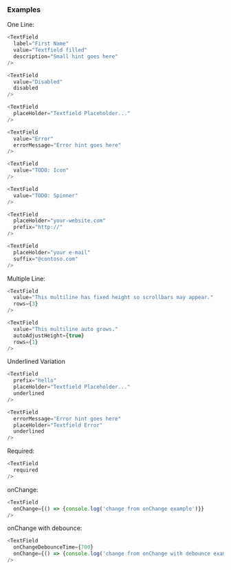 ### Examples

One Line:
```js
<TextField
  label="First Name"
  value="Textfield filled"
  description="Small hint goes here"
/>
```

```js
<TextField
  value="Disabled"
  disabled
/>
```

```js
<TextField
  placeHolder="Textfield Placeholder..."
/>
```

```js
<TextField
  value="Error"
  errorMessage="Error hint goes here"
/>
```

```js
<TextField
  value="TODO: Icon"
/>
```

```js
<TextField
  value="TODO: Spinner"
/>
```

```js
<TextField
  placeHolder="your-website.com"
  prefix="http://"
/>
```

```js
<TextField
  placeHolder="your e-mail"
  suffix="@contoso.com"
/>
```

Multiple Line:
```js
<TextField
  value="This multiline has fixed height so scrollbars may appear."
  rows={3}
/>
```

```js
<TextField
  value="This multiline auto grows."
  autoAdjustHeight={true}
  rows={1}
/>
```

Underlined Variation
```js
<TextField
  prefix="hello"
  placeHolder="Textfield Placeholder..."
  underlined
/>
```

```js
<TextField
  errorMessage="Error hint goes here"
  placeHolder="Textfield Error"
  underlined
/>
```

Required:
```js
<TextField
  required
/>
```

onChange:
```js
<TextField
  onChange={() => {console.log('change from onChange example')}}
/>
```

onChange with debounce:
```js
<TextField
  onChangeDebounceTime={700}
  onChange={() => {console.log('change from onChange with debounce example')}}
/>
```